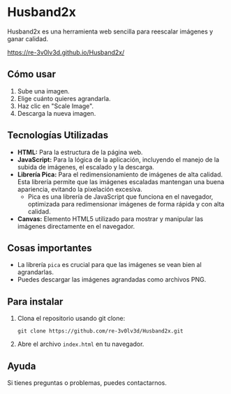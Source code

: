 


# Husband2x

Husband2x es una herramienta web sencilla para reescalar imágenes y ganar calidad.


https://re-3v0lv3d.github.io/Husband2x/


## Cómo usar

1.  Sube una imagen.
2.  Elige cuánto quieres agrandarla.
3.  Haz clic en "Scale Image".
4.  Descarga la nueva imagen.

## Tecnologías Utilizadas

* **HTML:** Para la estructura de la página web.
* **JavaScript:** Para la lógica de la aplicación, incluyendo el manejo de la subida de imágenes, el escalado y la descarga.
* **Librería Pica:** Para el redimensionamiento de imágenes de alta calidad. Esta librería permite que las imágenes escaladas mantengan una buena apariencia, evitando la pixelación excesiva.
    * Pica es una librería de JavaScript que funciona en el navegador, optimizada para redimensionar imágenes de forma rápida y con alta calidad.
* **Canvas:** Elemento HTML5 utilizado para mostrar y manipular las imágenes directamente en el navegador.

## Cosas importantes

* La librería `pica` es crucial para que las imágenes se vean bien al agrandarlas.
* Puedes descargar las imágenes agrandadas como archivos PNG.

## Para instalar

1.  Clona el repositorio usando git clone:

    ```
    git clone https://github.com/re-3v0lv3d/Husband2x.git
    ```

2.  Abre el archivo `index.html` en tu navegador.

## Ayuda

Si tienes preguntas o problemas, puedes contactarnos.
